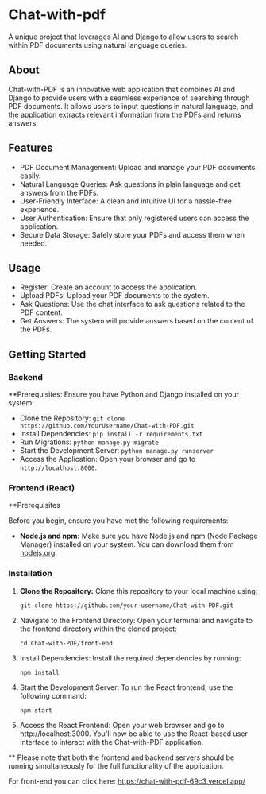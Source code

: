 # Chat-with-pdf

A unique project that leverages AI and Django to allow users to search within PDF documents using natural language queries. 

## About
Chat-with-PDF is an innovative web application that combines AI and Django to provide users with a seamless experience of searching through PDF documents. It allows users to input questions in natural language, and the application extracts relevant information from the PDFs and returns answers.

## Features
- PDF Document Management: Upload and manage your PDF documents easily.
- Natural Language Queries: Ask questions in plain language and get answers from the PDFs.
- User-Friendly Interface: A clean and intuitive UI for a hassle-free experience.
- User Authentication: Ensure that only registered users can access the application.
- Secure Data Storage: Safely store your PDFs and access them when needed.


## Usage
- Register: Create an account to access the application.
- Upload PDFs: Upload your PDF documents to the system.
- Ask Questions: Use the chat interface to ask questions related to the PDF content.
- Get Answers: The system will provide answers based on the content of the PDFs.

## Getting Started
### Backend
  **Prerequisites: Ensure you have Python and Django installed on your system.
  - Clone the Repository: `git clone https://github.com/YourUsername/Chat-with-PDF.git`
  - Install Dependencies: `pip install -r requirements.txt`
  - Run Migrations: `python manage.py migrate`
  - Start the Development Server: `python manage.py runserver`
  - Access the Application: Open your browser and go to `http://localhost:8000`.

### Frontend (React)

**Prerequisites

Before you begin, ensure you have met the following requirements:

- **Node.js and npm:** Make sure you have Node.js and npm (Node Package Manager) installed on your system. You can download them from [nodejs.org](https://nodejs.org/).

### Installation

1. **Clone the Repository:** Clone this repository to your local machine using:

   ```shell
   git clone https://github.com/your-username/Chat-with-PDF.git

2. Navigate to the Frontend Directory: Open your terminal and navigate to the frontend directory within the cloned project:

   ```shell
   cd Chat-with-PDF/front-end
3. Install Dependencies: Install the required dependencies by running:
   ```shell
   npm install
4. Start the Development Server: To run the React frontend, use the following command:
   ```shell
   npm start   

5. Access the React Frontend: Open your web browser and go to http://localhost:3000. You'll now be able to use the React-based user interface to interact with the Chat-with-PDF application.

** Please note that both the frontend and backend servers should be running simultaneously for the full functionality of the application.   

For front-end you can click here: https://chat-with-pdf-69c3.vercel.app/
